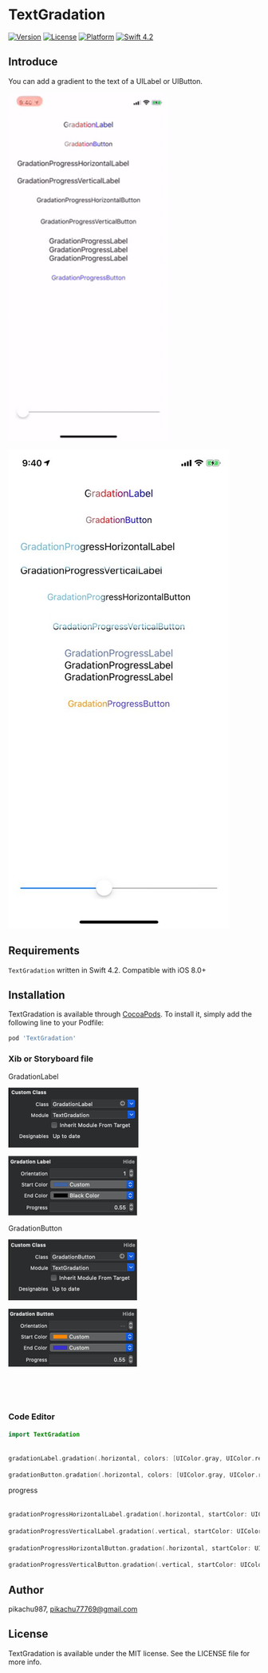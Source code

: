 # TextGradation

[![Version](https://img.shields.io/cocoapods/v/Tags.svg?style=flat)](http://cocoapods.org/pods/Tags)
[![License](https://img.shields.io/cocoapods/l/Tags.svg?style=flat)](http://cocoapods.org/pods/Tags)
[![Platform](https://img.shields.io/cocoapods/p/Tags.svg?style=flat)](http://cocoapods.org/pods/Tags)
[![Swift 4.2](https://img.shields.io/badge/Swift-4.2-orange.svg?style=flat)](https://developer.apple.com/swift/)

## Introduce

You can add a gradient to the text of a UILabel or UIButton.

![demo](./Image/1.gif)

![demo2](./Image/2.jpeg)

## Requirements

`TextGradation` written in Swift 4.2. Compatible with iOS 8.0+

## Installation

TextGradation is available through [CocoaPods](https://cocoapods.org). To install
it, simply add the following line to your Podfile:

```ruby
pod 'TextGradation'
```

### Xib or Storyboard file

GradationLabel

![image](./Image/3.png)

![image](./Image/4.png)

GradationButton

![image](./Image/5.png)

![image](./Image/6.png)


<br><br><br>

### Code Editor

```swift
import TextGradation
```

```swift

gradationLabel.gradation(.horizontal, colors: [UIColor.gray, UIColor.red, UIColor.blue, UIColor.black])

gradationButton.gradation(.horizontal, colors: [UIColor.gray, UIColor.red, UIColor.blue, UIColor.black])

```

progress

```swift

gradationProgressHorizontalLabel.gradation(.horizontal, startColor: UIColor(red: 106/255, green: 183/255, blue: 216/255, alpha: 1), endColor: .black, progress: CGFloat(sender.value))

gradationProgressVerticalLabel.gradation(.vertical, startColor: UIColor(red: 106/255, green: 183/255, blue: 216/255, alpha: 1), endColor: .black, progress: CGFloat(sender.value))

gradationProgressHorizontalButton.gradation(.horizontal, startColor: UIColor(red: 106/255, green: 183/255, blue: 216/255, alpha: 1), endColor: .black, progress: CGFloat(sender.value))

gradationProgressVerticalButton.gradation(.vertical, startColor: UIColor(red: 106/255, green: 183/255, blue: 216/255, alpha: 1), endColor: .black, progress: CGFloat(sender.value))

```


## Author

pikachu987, pikachu77769@gmail.com

## License

TextGradation is available under the MIT license. See the LICENSE file for more info.
